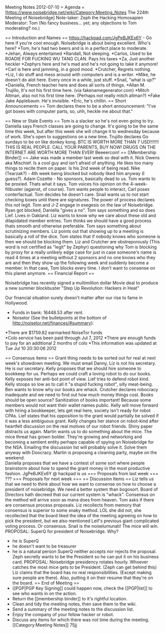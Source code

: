 Meeting Notes 2012-07-10 
 = Agenda =
[https://www.noisebridge.net/wiki/Category:Meeting_Notes The 224th Meeting of Noisebridge]
Note-taker: Zeph the Hacking Homosapien
Moderator: Tom (No fancy business... yet; any objections to Tom moderating? no.)
 
== Introduction and Names ==
https://hackpad.com/JgPeBJKEx6Y - Go here if you're cool enough.
Noisebridge is about being excellent.
Who's here?
*Tom, he's had two beers and is in a perfect place to moderate.
*Jehan, Always entertained
*Randall, Not sleeping.
*Carlos, Used to be ROADIE FOR FUCKING WU TANG CLAN. Pays his taxes
*Za, Just another heckler
*Zephyrs here and he's mad and he's not going to take it anymore!
*Carl is here and jamming, in a good mood.
*Crutcher, Regrets nothing.
*Liz, I do stuff and mess around with computers and is a writer.
*Mike, he doesn't do alot here.  Every once in a while, just stuff.
*Snail, "what is up?"
*Daniella, French teacher here and does all sorts of things.
*Allan M. Trujillo, It's not his first time here. (via fakenamegenerator.com)
*Mitch Altman, also not his first time here. (Perhaps not really mitch altman?)
*Fake Jake Applebaum. He's invisible.
*Eric, he's chillin.
== Short Announcements ==
Tom declares there to be a short announcement: "I've got boxes with computer parts, so, uhh, heckle me about that."

== New or Stale Events ==
Tom is a slacker so he's not even going to try.
Daniella says French classes are going to change. It's going to be the same time this week, but after this week she will change it to wednesday because of work. She's open to suggestions on a new time.
Trujillo declares Go sundays to be on like donkey kong.
BTC IS WORTH MORE THAN 7 USD!!!!!!!
THIS IS REAL PEOPLE. CALL YOUR PARENTS, BUY NOW!
DRUGS ON THE INTERNET ARE WORTH MORE THAN EVER!
Beeeercoin!
== [[Membership Binder]] ==
Jake was made a member last week so deal with it.
Nick Owens aka Mischief. Is a cool guy and isn't afraid of anything. He likes too many things to recite them on paper. Is his 2nd week of being read.
Nike (Tearzak?) - 4th week being blocked but nobody liked him anyway (I guess?).
Adam Cozette - No sponsors, basically dead to us.
Tom wants to be proxied. Thats what it says.
Tom voices his opinion on the 4-week-filibuster (against, of course).
Tom wants people to interact, Carl poses conterfactual. Tom decides he doesn't care.
Snail wants us to not start checking boxes until there are signatures. The power of process declares this not legit.
Tom and J-Z engage in exegesis on the law of Noisebridge.
Ryan got blocked, Daniella "gives a no". Tom says something and so does Lief. Lives in Oakland.
Liz wants to know why we care about these old and dilapidated member entries.
Tom thinks we should have a good process thats smooth and otherwise preferable.
Tom says something about scrutinizing members.
Liz points out that showing up to a meeting is basically a roll of the dice.
Tom states that if nobody knows who someone is then we should be blocking them.
Liz and Crutcher are obstreporously (This word is not certified as "legit" by Zephyr) questioning why Tom is blocking by proxy for a really unlikely edge case for just in case someone's name is read 4 times at a meeting without 2 sponsors and no one knows who they are and then they show up the following week and suddenly become a member. In that case, Tom blocks every time. 
I don't want to consense on this planet anymore.
== Financial Report ==

Noisebridge has recently signed a multimillion dollar Movie deal to produce a new summer blockbuster "Step Up Revolution: Hackers in Heat"

Our financial situation surely doesn't matter after our rise to fame in Hollywood.

* Funds in bank: 16448.53 after rent.
* Noisetor (See the bulletpoints at the bottom of http://noisetor.net/finances/#summary):
    
*There are $1759.82 earmarked NoiseTor funds      
*Colo service has been paid through Jul  7, 2012 
*There are enough funds to pay for an additional 2 months of colo 
*This information was updated at Tue Jul 10 20:30:06 2012      

== Consensus items ==
Grant thing needs to be sorted out for real at next week's showdown meeting.
We must email Danny, Liz is not his secretary.  He is our secretary. 
Kelly proposes that we should hire someone to bookkeep for us. Perhaps we could craft a loving robot to do our books. Kelly exposes her anti-bot point of view. Lief tries to defend robot kind. Kelly stoops so low as to call it "a stupid fucking robot", silly meat-being. 
Ben wants to know why our books are whack.
Crutcher declares robocracy inadequate and we need to find out how much money things cost.
Books should be open source?
Sanitization of books important! Because some members would not want their wallet names public.
Kelly will move forward with hiring a bookkeeper, lets get real here, society isn't ready for robot CPAs.
Lief states that his opposition to the grant would partially be solved if it was a less ambiguous grant.
Kelly changes her stance on robot-kind after heartfelt discussion on the real motives of our robot friends.
Shiny paper distracts us again.
Martin wants us to do something about the mice. The mice threat has grown bolder. They're growing and networking and becoming a sentient entity perhaps capable of spying on Noisebridge for the NSA. Emailing the discussion list will probably solve it. Solve them anyway with Doocracy.  Martin is proposing a cleaning party, maybe on the weekend.  
Daniella proposes that we have a contest of some sort where people brainstorm about how to spend the grant money in the most productive fashion. 
JgPeBJKEx6Y @ hackpad is us
=== Proposals from last week ===
???
=== Proposals for next week ===
== Discussion Items ==
Liz tells us that we need to think about how we want to consense on how to choose a president of noisebridge. We need a better system than bogosort. Board of Directors hath decreed that our current system is "whack". Consensus on the method will arrive soon as mana does from heaven. 
Tom asks if there are consensus process proposals.
Liz recollects from memory that consensus is superior to some snaky method.  LOL she did not, she recollected that the board liked the idea of the meeting agreeing on how to pick the president, but we also mentioned Leif's previous giant complicated voting process. Or consensus. 
Snail is the noiselumunati!
The mice will win.
PROPOSAL: SuperQ for president of Noisebridge.
Why?
* he is SuperQ
* he doesn't want to be treasurer
* he is a natural person
SuperQ neither accepts nor rejects the proposal.
Zeph secretly wants to be the President so he can put it on his business card.
PROPOSAL: Noisebridge presidency rotates hourly.
Whoever catches the most mice gets to be President. (Zeph can get behind this)
Liz claims that the board has no real responsibilities. (Except making sure people are there). Also, putting it on their resume that they're on the board.
== End of Meeting ==
* [[PGP|PGP Key Signing]] could happen now, check the [[PGP|list]] to see who wants in on the action.
* Return the [[membership binder]] to it's rightful location.
* Clean and tidy the meeting notes, then save them to the wiki.
* Send a summary of the meeting notes to the discussion list.
* Enjoy the company of your fellow hacker or robot.
* Discuss any items for which there was not time during the meeting.
[[Category:Meeting Notes]]
75jj